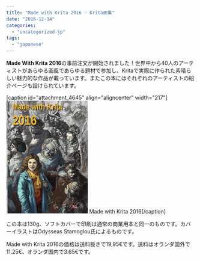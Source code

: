 ```yaml
---
title: "Made with Krita 2016 — Krita画集"
date: "2016-12-14"
categories: 
  - "uncategorized-jp"
tags: 
  - "japanese"
---
```


**Made With Krita 2016**の事前注文が開始されました！世界中から40人のアーティストがあらゆる画風であらゆる題材で参加し、Kritaで実際に作られた素晴らしい魅力的な作品が載っています。またこの本にはそれぞれのアーティストの紹介ページも設けられています。

\[caption id="attachment\_4645" align="aligncenter" width="217"\][![Made with Krita 2016](images/cover_small-217x300.png)](https://krita.org/wp-content/uploads/2016/12/cover_small.png) Made with Krita 2016\[/caption\]

この本は130g、ソフトカバーで印刷は通常の商業用本と同一のものです。カバーイラストはOdysseas Stamoglou氏によるものです。

Made with Krita 2016の価格は送料抜きで19,95€です。送料はオランダ国外で11.25€、オランダ国内で3.65€です。
